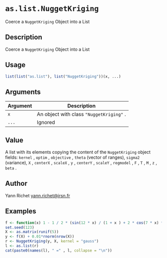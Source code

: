 # `as.list.NuggetKriging`

Coerce a `NuggetKriging` Object into a List


## Description

Coerce a `NuggetKriging` Object into a List


## Usage

```r
list(list("as.list"), list("NuggetKriging"))(x, ...)
```


## Arguments

Argument      |Description
------------- |----------------
`x`     |     An object with class `"NuggetKriging"` .
`...`     |     Ignored


## Value

A list with its elements copying the content of the
  `NuggetKriging` object fields: `kernel` , `optim` ,
  `objective` , `theta` (vector of ranges),
  `sigma2` (variance), `X` , `centerX` ,
  `scaleX` , `y` , `centerY` , `scaleY` ,
  `regmodel` , `F` , `T` , `M` , `z` ,
  `beta` .


## Author

Yann Richet yann.richet@irsn.fr


## Examples

```r
f <- function(x) 1 - 1 / 2 * (sin(12 * x) / (1 + x ) + 2 * cos(7 * x) * x^5 + 0.7)
set.seed(123)
X <- as.matrix(runif(5))
y <- f(X) + 0.01*rnorm(nrow(X))
r <- NuggetKriging(y, X, kernel = "gauss")
l <- as.list(r)
cat(paste0(names(l), " =" , l, collapse = "\n"))
```


